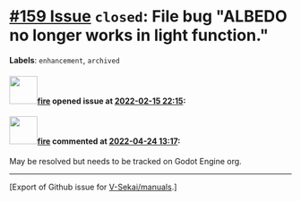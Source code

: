 # [\#159 Issue](https://github.com/V-Sekai/manuals/issues/159) `closed`: File bug "ALBEDO no longer works in light function."
**Labels**: `enhancement`, `archived`


#### <img src="https://avatars.githubusercontent.com/u/32321?u=c2e06a3d2b49a467aa907e54aa259516440267cc&v=4" width="50">[fire](https://github.com/fire) opened issue at [2022-02-15 22:15](https://github.com/V-Sekai/manuals/issues/159):



#### <img src="https://avatars.githubusercontent.com/u/32321?u=c2e06a3d2b49a467aa907e54aa259516440267cc&v=4" width="50">[fire](https://github.com/fire) commented at [2022-04-24 13:17](https://github.com/V-Sekai/manuals/issues/159#issuecomment-1107840381):

May be resolved but needs to be tracked on Godot Engine org.


-------------------------------------------------------------------------------



[Export of Github issue for [V-Sekai/manuals](https://github.com/V-Sekai/manuals).]
